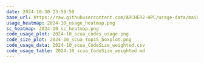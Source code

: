 ```yaml
---
date: 2024-10-30 23:59:59
base_url: https://raw.githubusercontent.com/ARCHER2-HPC/usage-data/main/allusers/2024/10
usage_heatmap: 2024-10_usage_heatmap.png
sc_heatmap: 2024-10_sc_heatmap.png
code_usage_plot: 2024-10_scua_codes_usage.png
code_size_plot: 2024-10_scua_top15_boxplot.png
code_usage_data: 2024-10_scua_CodeSize_weighted.csv
code_usage_table: 2024-10_scua_CodeSize_weighted.md
---
```

